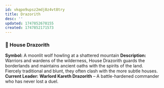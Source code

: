 ```yaml
---
id: vkqpo9upsz2mdj8z4vt8try
title: Drazorith
desc: ''
updated: 1747852678155
created: 1747852171573
---
```

### 🐺 House Drazorith

**Symbol:** A moonlit wolf howling at a shattered mountain
**Description:** Warriors and wardens of the wilderness, House Drazorith guards the borderlands and maintains ancient oaths with the spirits of the land. Fiercely traditional and blunt, they often clash with the more subtle houses.
**Current Leader:** **Warlord Kareth Drazorith** – A battle-hardened commander who has never lost a duel.